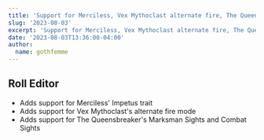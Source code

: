 ```yaml
---
title: 'Support for Merciless, Vex Mythoclast alternate fire, The Queensbreaker'
slug: '2023-08-03'
excerpt: 'Support for Merciless, Vex Mythoclast alternate fire, The Queensbreaker'
date: '2023-08-03T13:36:00-04:00'
author:
  name: gothfemme
---
```


## Roll Editor

- Adds support for Merciless' Impetus trait
- Adds support for Vex Mythoclast's alternate fire mode
- Adds support for The Queensbreaker's Marksman Sights and Combat Sights